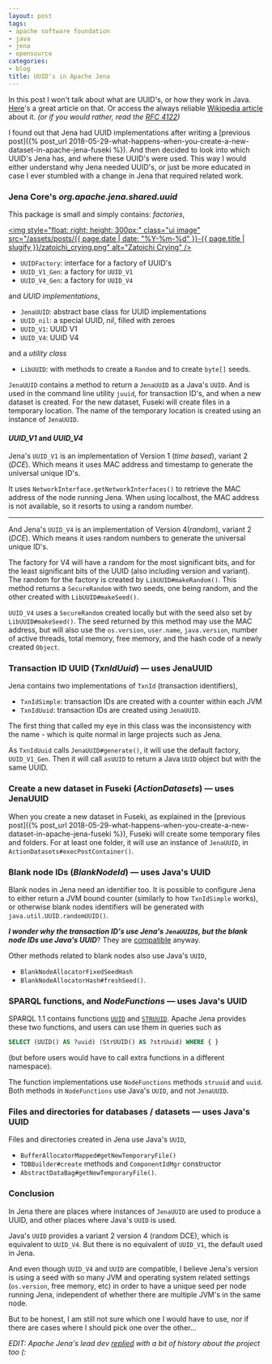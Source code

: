 ```yaml
---
layout: post
tags:
- apache software foundation
- java
- jena
- opensource
categories:
- blog
title: UUID's in Apache Jena
---
```


In this post I won't talk about what are UUID's, or how they work in Java.
[Here](https://www.baeldung.com/java-uuid)'s a great article on that. Or access the always reliable [Wikipedia article](https://en.wikipedia.org/wiki/Universally_unique_identifier)
about it. _(or if you would rather, read the [RFC 4122](http://www.ietf.org/rfc/rfc4122.txt))_

I found out that Jena had UUID implementations after writing a 
[previous post]({% post_url 2018-05-29-what-happens-when-you-create-a-new-dataset-in-apache-jena-fuseki %}).
And then decided to look into which UUID's Jena has, and where these UUID's
were used. This way I would either understand why Jena needed UUID's, or
just be more educated in case I ever stumbled with a change in Jena that
required related work.

<!--more-->

### Jena Core's _org.apache.jena.shared.uuid_

This package is small and simply contains: _factories_,

<a href="https://www.deviantart.com/kinow/art/Zatoichi-Crying-from-A-Tale-of-Zatoichi-758902187"><img style="float: right; height: 300px;" class="ui image" src="/assets/posts/{{ page.date | date: "%Y-%m-%d" }}-{{ page.title | slugify }}/zatoichi_crying.png" alt="Zatoichi Crying" /></a>

- `UUIDFactory`: interface for a factory of UUID's
- `UUID_V1_Gen`: a factory for `UUID_V1`
- `UUID_V4_Gen`: a factory for `UUID_V4`

and _UUID implementations_,

- `JenaUUID`: abstract base class for UUID implementations
- `UUID_nil`: a special UUID, _nil_, filled with zeroes
- `UUID_V1`: UUID V1
- `UUID_V4`: UUID V4

and a _utility class_

- `LibUUID`: with methods to create a `Random` and to create `byte[]` seeds.

`JenaUUID` contains a method to return a `JenaUUID` as a Java's `UUID`. And is used
in the command line utility `juuid`, for transaction ID's, and when a new
dataset is created. For the new dataset, Fuseki will create files in a temporary
location. The name of the temporary location is created using an instance of
`JenaUUID`.

#### _UUID_V1_ and _UUID_V4_

Jena's `UUID_V1` is an implementation of Version 1 (_time based_),
variant 2 (_DCE_). Which means it uses MAC address and
timestamp to generate the universal unique ID's.

It uses `NetworkInterface.getNetworkInterfaces()` to retrieve the MAC
address of the node running Jena. When using localhost, the MAC
address is not available, so it resorts to using a random number.

----

And Jena's `UUID_V4` is an implementation of Version 4(_random_),
variant 2 (_DCE_). Which means it uses random numbers to generate
the universal unique ID's.

The factory for V4 will have a random for the most significant bits,
and for the least significant bits of the UUID (also including version
and variant). The random for the factory is created by `LibUUID#makeRandom()`.
This method returns a `SecureRandom` with two seeds, one being random, and
the other created with `LibUUID#makeSeed()`.

`UUID_V4` uses a `SecureRandom` created locally but with the seed also set by
`LibUUID#makeSeed()`. The seed returned by this method may use the
MAC address, but will also use the `os.version`, `user.name`, `java.version`,
number of active threads, total memory, free memory, and the hash code
of a newly created `Object`.

### Transaction ID UUID (_TxnIdUuid_) &mdash; uses JenaUUID

Jena contains two implementations of `TxnId` (transaction identifiers),

- `TxnIdSimple`: transaction IDs are created with a counter within each JVM
- `TxnIdUuid`: transaction IDs are created using `JenaUUID`.

The first thing that called my eye in this class was the inconsistency with the
name - which is quite normal in large projects such as Jena.

As `TxnIdUuid` calls `JenaUUID#generate()`, it will use the default factory,
`UUID_V1_Gen`. Then it will call `asUUID` to return a Java `UUID` object but
with the same UUID.

### Create a new dataset in Fuseki (_ActionDatasets_) &mdash; uses JenaUUID

When you create a new dataset in Fuseki, as explained in the
[previous post]({% post_url 2018-05-29-what-happens-when-you-create-a-new-dataset-in-apache-jena-fuseki %}),
Fuseki will create some temporary files and folders. For at least one folder, it will
use an instance of `JenaUUID`, in `ActionDatasets#execPostContainer()`.

### Blank node IDs (_BlankNodeId_) &mdash; uses Java's UUID

Blank nodes in Jena need an identifier too. It is possible to configure Jena
to either return a JVM bound counter (similarly to how `TxnIdSimple` works),
or otherwise blank nodes identifiers will be generated with
`java.util.UUID.randomUUID()`.

_**I wonder why the transaction ID's use Jena's `JenaUUID`s, but the blank
node IDs use Java's UUID**_? They are [compatible](https://github.com/apache/jena/blob/7b011c30b6bf54db44b5b14408f103009adbdd67/jena-core/src/test/java/org/apache/jena/shared/uuid/TestUUID_JRE.java) anyway.

Other methods related to blank nodes also use Java's `UUID`,

- `BlankNodeAllocatorFixedSeedHash`
- `BlankNodeAllocatorHash#freshSeed()`.

### SPARQL functions, and _NodeFunctions_ &mdash; uses Java's UUID

SPARQL 1.1 contains functions [`UUID`](https://www.w3.org/TR/sparql11-query/#func-uuid) and
[`STRUUID`](https://www.w3.org/TR/sparql11-query/#func-struuid). Apache Jena provides
these two functions, and users can use them in queries such as

```sql
SELECT (UUID() AS ?uuid) (StrUUID() AS ?strUuid) WHERE { }
```

(but before users would have to call extra functions in a different namespace).

The function implementations use `NodeFunctions` methods `struuid` and `uuid`. Both methods in
`NodeFunctions` use Java's `UUID`, and not `JenaUUID`.

### Files and directories for databases / datasets &mdash; uses Java's UUID

Files and directories created in Jena use Java's `UUID`,

- `BufferAllocatorMapped#getNewTemporaryFile()`
- `TDBBuilder#create` methods and `ComponentIdMgr` constructor
- `AbstractDataBag#getNewTemporaryFile()`.

### Conclusion

In Jena there are places where instances of `JenaUUID` are used to produce a
UUID, and other places where Java's `UUID` is used.

Java's `UUID` provides a variant 2 version 4 (random DCE), which is equivalent to
`UUID_V4`. But there is no equivalent of `UUID_V1`, the default used in Jena.

And even though `UUID_V4` and `UUID` are compatible, I believe Jena's version is using
a seed with so many JVM and operating system related settings (`os.version`, free memory, etc)
in order to have a unique seed per node running Jena, independent of whether there
are multiple JVM's in the same node.

But to be honest, I am still not sure which one I would have to use, nor if there are
cases where I should pick one over the other...

_EDIT: Apache Jena's lead dev [replied](https://markmail.org/thread/vnys264p4c6lkc6l#query:+page:1+mid:raa7gaxconcnqbzp+state:results) with a bit of history about the project too (:_
